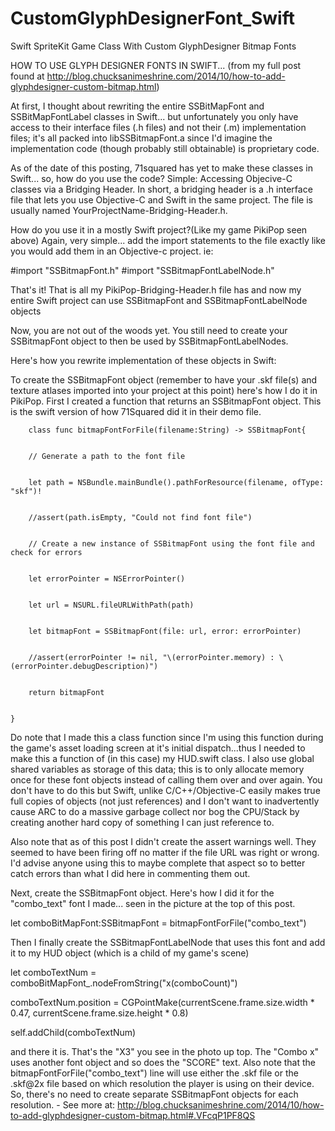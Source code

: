 CustomGlyphDesignerFont_Swift
=============================

Swift SpriteKit Game Class With Custom GlyphDesigner Bitmap Fonts

HOW TO USE GLYPH DESIGNER FONTS IN SWIFT... (from my full post found at http://blog.chucksanimeshrine.com/2014/10/how-to-add-glyphdesigner-custom-bitmap.html)

At first, I thought about rewriting the entire SSBitMapFont and SSBitMapFontLabel classes in Swift... but unfortunately you only have access to their interface files (.h files) and not their (.m) implementation files; it's all packed into libSSBitmapFont.a since I'd imagine the implementation code (though probably still obtainable) is proprietary code.  

As of the date of this posting, 71squared has yet to make these classes in Swift... so, how do you use the code? Simple: Accessing Objecive-C classes via a Bridging Header.  In short, a bridging header is a .h interface file that lets you use Objective-C and Swift in the same project.  The file is usually named YourProjectName-Bridging-Header.h. 

How do you use it in a mostly Swift project?(Like my game PikiPop seen above) 
Again, very simple... add the import statements to the file exactly like you would add them in an Objective-c project. ie:

#import "SSBitmapFont.h"
#import "SSBitmapFontLabelNode.h"

That's it! That is all my PikiPop-Bridging-Header.h file has and now my entire Swift project can use SSBitmapFont and SSBitmapFontLabelNode objects

Now, you are not out of the woods yet. You still need to create your SSBitmapFont object to then be used by SSBitmapFontLabelNodes.


Here's how you rewrite implementation of these objects in Swift:


To create the SSBitmapFont object (remember to have your .skf file(s) and texture atlases imported into your project at this point) here's how I do it in PikiPop.  First I created a function that returns an SSBitmapFont object.  This is the swift version of how 71Squared did it in their demo file.


        class func bitmapFontForFile(filename:String) -> SSBitmapFont{


        // Generate a path to the font file


        let path = NSBundle.mainBundle().pathForResource(filename, ofType: "skf")!


        //assert(path.isEmpty, "Could not find font file")


        // Create a new instance of SSBitmapFont using the font file and check for errors


        let errorPointer = NSErrorPointer()


        let url = NSURL.fileURLWithPath(path)


        let bitmapFont = SSBitmapFont(file: url, error: errorPointer)


        //assert(errorPointer != nil, "\(errorPointer.memory) : \(errorPointer.debugDescription)")


        return bitmapFont


    }


Do note that I made this a class function since I'm using this function during the game's asset loading screen at it's initial dispatch...thus I needed to make this a function of (in this case) my HUD.swift class. I also use global shared variables as storage of this data; this is to only allocate memory once for these font objects instead of calling them over and over again. You don't have to do this but Swift, unlike C/C++/Objective-C easily makes true full copies of objects (not just references) and I don't want to inadvertently cause ARC to do a massive garbage collect nor bog the CPU/Stack by creating another hard copy of something I can just reference to.

 Also note that as of this post I didn't create the assert warnings well. They seemed to have been firing off no matter if the file URL was right or wrong. I'd advise anyone using this to maybe complete that aspect so to better catch errors than what I did here in commenting them out.


Next, create the SSBitmapFont object.  Here's how I did it for the "combo_text" font I made... seen in the picture at the top of this post.



let comboBitMapFont:SSBitmapFont = bitmapFontForFile("combo_text")


Then I finally create the SSBitmapFontLabelNode that uses this font and add it to my HUD object (which is a child of my game's scene)



let comboTextNum = comboBitMapFont_.nodeFromString("x\(comboCount)")


comboTextNum.position = CGPointMake(currentScene.frame.size.width * 0.47, currentScene.frame.size.height * 0.8)


self.addChild(comboTextNum)



and there it is.  That's the "X3" you see in the photo up top.  The "Combo x" uses another font object and so does the "SCORE" text.  Also note that the bitmapFontForFile("combo_text") line will use either the .skf file or the .skf@2x file based on which resolution the player is using on their device.  So, there's no need to create separate SSBitmapFont objects for each resolution. - See more at: http://blog.chucksanimeshrine.com/2014/10/how-to-add-glyphdesigner-custom-bitmap.html#.VFcqP1PF8QS
